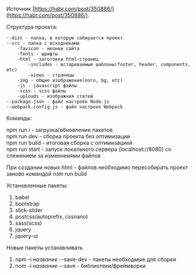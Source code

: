 Источник [https://habr.com/post/350886/](https://habr.com/post/350886/).

Структура проекта:

  	--dist - папка, в которую собирается проект  
	--src - папка с исходниками
		-favicon - иконки сайта  
 		-fonts - шрифты  
		-html - заготовки html-страниц 
			-includes - встариваемые шаблоны(footer, header, components, etc)  
			-views - страницы  
		-img - общие изображения(лого, bg, etc)
		-js - javascript файлы  
		-scss - scss файлы  
		-uploads - изображния статей  
	--package.json - файл настроек Node.js  
	--webpack.config.js - файл настроек Webpack  

Команды:

npm run i - загрузка/обновление пакетов  
npm run dev - сборка проекта без оптимизации  
npm run build - итоговая сборка с оптимизацией  
npm run start - запуск локального сервера (localhost://8080) со слежением за изменнеиями файлов

При создании новых html - файлов необходимо пересобирать проект заново командой nзm run build

Установленные пакеты:

1. babel  
2. bootstrap  
3. slick-slider  
4. postcss(autoprefix, cssnano)  
5. sass(scss)  
6. jquery  
7. jquery-ui

Новые пакеты устанавливать

1. npm -i *название* --save-dev - пакеты необходмые для сборки  
2. nom -i *название* --save - библиотеки/фреймворки
